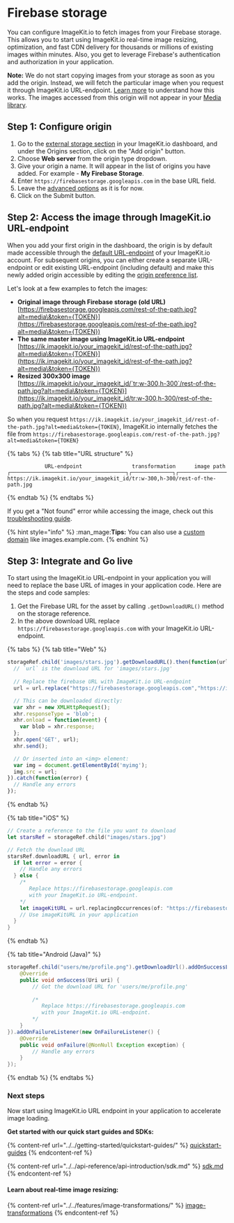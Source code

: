 # Firebase storage

You can configure ImageKit.io to fetch images from your Firebase storage. This allows you to start using ImageKit.io real-time image resizing, optimization, and fast CDN delivery for thousands or millions of existing images within minutes. Also, you get to leverage Firebase's authentication and authorization in your application.

**Note:** We do not start copying images from your storage as soon as you add the origin. Instead, we will fetch the particular image when you request it through ImageKit.io URL-endpoint. [Learn more](../how-it-works.md) to understand how this works. The images accessed from this origin will not appear in your [Media library](../../media-library/overview/).

## Step 1: Configure origin

1. Go to the [external storage section](https://imagekit.io/dashboard#external-storage) in your ImageKit.io dashboard, and under the Origins section, click on the "Add origin" button.
2. Choose **Web server** from the origin type dropdown.
3. Give your origin a name. It will appear in the list of origins you have added. For example - **My Firebase Storage**.
4. Enter `https://firebasestorage.googleapis.com` in the base URL field.
5. Leave the [advanced options](web-server-origin.md#advanced-options-for-web-server-origin) as it is for now.
6. Click on the Submit button.

## Step 2: Access the image through ImageKit.io URL-endpoint

When you add your first origin in the dashboard, the origin is by default made accessible through the [default URL-endpoint](../url-endpoints.md#default-url-endpoint) of your ImageKit.io account. For subsequent origins, you can either create a separate URL-endpoint or edit existing URL-endpoint (including default) and make this newly added origin accessible by editing the [origin preference list](../url-endpoints.md#image-origin-preference). 

Let's look at a few examples to fetch the images:

* **Original image through Firebase storage (old URL)**\
  [https://firebasestorage.googleapis.com/rest-of-the-path.jpg?alt=media\&token={TOKEN}](https://firebasestorage.googleapis.com/rest-of-the-path.jpg?alt=media\&token={TOKEN})
* **The same master image using ImageKit.io URL-endpoint**\
  [https://ik.imagekit.io/your_imagekit_id/rest-of-the-path.jpg?alt=media\&token={TOKEN}](https://ik.imagekit.io/your_imagekit_id/rest-of-the-path.jpg?alt=media\&token={TOKEN})
* **Resized 300x300 image**\
  [https://ik.imagekit.io/your_imagekit_id/`tr:w-300,h-300`/rest-of-the-path.jpg?alt=media\&token={TOKEN}](https://ik.imagekit.io/your_imagekit_id/tr:w-300,h-300/rest-of-the-path.jpg?alt=media\&token={TOKEN})

So when you request `https://ik.imagekit.io/your_imagekit_id/rest-of-the-path.jpg?alt=media&token={TOKEN}`, ImageKit.io internally fetches the file from `https://firebasestorage.googleapis.com/rest-of-the-path.jpg?alt=media&token={TOKEN}`

{% tabs %}
{% tab title="URL structure" %}
```markup
            URL-endpoint                transformation      image path                                    
┌─────────────────────────────────────┐┌─────────────┐┌───────────────────┐
https://ik.imagekit.io/your_imagekit_id/tr:w-300,h-300/rest-of-the-path.jpg
```
{% endtab %}
{% endtabs %}

If you get a "Not found" error while accessing the image, check out this [troubleshooting guide](../../limits-and-troubleshooting/404-not-found-error-troubleshooting.md).

{% hint style="info" %}
:man_mage:**Tips:** You can also use a [custom domain](../../testing-and-infrastructure-setup/using-custom-domain-name.md) like images.example.com.
{% endhint %}

## Step 3: Integrate and Go live

To start using the ImageKit.io URL-endpoint in your application you will need to replace the base URL of images in your application code. Here are the steps and code samples:

1. Get the Firebase URL for the asset by calling `.getDownloadURL()` method on the storage reference.
2. In the above download URL replace `https://firebasestorage.googleapis.com` with your ImageKit.io URL-endpoint.

{% tabs %}
{% tab title="Web" %}
```javascript
storageRef.child('images/stars.jpg').getDownloadURL().then(function(url) {
  // `url` is the download URL for 'images/stars.jpg'
  
  // Replace the firebase URL with ImageKit.io URL-endpoint
  url = url.replace("https://firebasestorage.googleapis.com","https://ik.imagekit.io/your_imagekit_id");

  // This can be downloaded directly:
  var xhr = new XMLHttpRequest();
  xhr.responseType = 'blob';
  xhr.onload = function(event) {
    var blob = xhr.response;
  };
  xhr.open('GET', url);
  xhr.send();

  // Or inserted into an <img> element:
  var img = document.getElementById('myimg');
  img.src = url;
}).catch(function(error) {
  // Handle any errors
});
```
{% endtab %}

{% tab title="iOS" %}
```swift
// Create a reference to the file you want to download
let starsRef = storageRef.child("images/stars.jpg")

// Fetch the download URL
starsRef.downloadURL { url, error in
  if let error = error {
    // Handle any errors
  } else {
    /*
       Replace https://firebasestorage.googleapis.com 
       with your ImageKit.io URL-endpoint.
    */
    let imageKitURL = url.replacingOccurrences(of: "https://firebasestorage.googleapis.com", with: "https://ik.imagekit.io/your_imagekit_id")
    // Use imageKitURL in your application
  }
}
```
{% endtab %}

{% tab title="Android (Java)" %}
```java
storageRef.child("users/me/profile.png").getDownloadUrl().addOnSuccessListener(new OnSuccessListener<Uri>() {
    @Override
    public void onSuccess(Uri uri) {
        // Got the download URL for 'users/me/profile.png'
        
        /*
           Replace https://firebasestorage.googleapis.com 
           with your ImageKit.io URL-endpoint.
        */
    }
}).addOnFailureListener(new OnFailureListener() {
    @Override
    public void onFailure(@NonNull Exception exception) {
        // Handle any errors
    }
});
```
{% endtab %}
{% endtabs %}

### **Next steps**

Now start using ImageKit.io URL endpoint in your application to accelerate image loading.

**Get started with our quick start guides and SDKs:**

{% content-ref url="../../getting-started/quickstart-guides/" %}
[quickstart-guides](../../getting-started/quickstart-guides/)
{% endcontent-ref %}

{% content-ref url="../../api-reference/api-introduction/sdk.md" %}
[sdk.md](../../api-reference/api-introduction/sdk.md)
{% endcontent-ref %}

#### **Learn about real-time image resizing:**

{% content-ref url="../../features/image-transformations/" %}
[image-transformations](../../features/image-transformations/)
{% endcontent-ref %}
